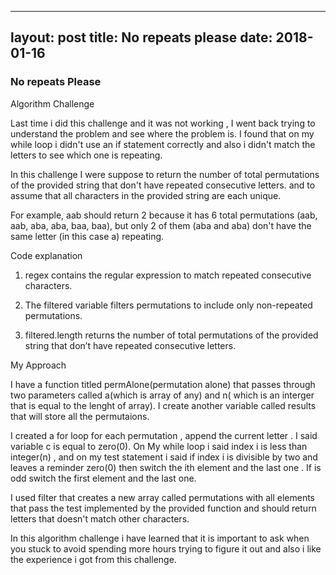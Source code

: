 
---
layout: post
title: No repeats please
date: 2018-01-16
---

### No repeats Please

Algorithm Challenge

Last time i did this challenge and it was not working , I went back trying to understand the problem and  see where the problem is. I found that on my while loop i didn't  use an if statement correctly and also i didn't match the letters to see which one is repeating. 

In this challenge I were suppose to return the number of total permutations of the provided string that don't have repeated consecutive letters.  and to assume that all characters in the provided string are each unique.

For example, aab should return 2 because it has 6 total permutations (aab, aab, aba, aba, baa, baa), but only 2 of them (aba and aba) don't have the same letter (in this case a) repeating.

Code explanation 

1. regex contains the regular expression to match repeated consecutive characters.

2. The filtered variable filters permutations to include only non-repeated permutations.

3. filtered.length returns the number of total permutations of the provided string that don’t have repeated consecutive letters.

My Approach

I have a function titled permAlone(permutation alone) that passes through two parameters called  a(which is array of any) and n( which is an interger that is equal to the lenght of array).  I create another variable called results that will store all the permutaions. 

I created a for loop for each permutation , append the current letter . I said variable c is equal to zero(0). On My while loop i said index i is  less than integer(n) , and on my test statement i said if index i is divisible by two and leaves a reminder zero(0) then switch the ith element and the last one . If is odd switch the first element and the last one. 

I used  filter that creates a new array called permutations with all elements that pass the test implemented by the provided function and should return letters that doesn't match other characters.

In this algorithm challenge i have learned that it is important to ask when you stuck to avoid spending more hours trying to  figure  it out and  also i like the experience i got from this challenge.
